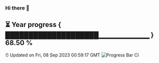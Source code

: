 ### Hi there 👋
⏳ Year progress { ████████████████████▁▁▁▁▁▁▁▁▁▁ } 68.50 %
---
⏰ Updated on Fri, 08 Sep 2023 00:59:17 GMT
![Progress Bar CI](https://github.com/liununu/liununu/workflows/Progress%20Bar%20CI/badge.svg)
